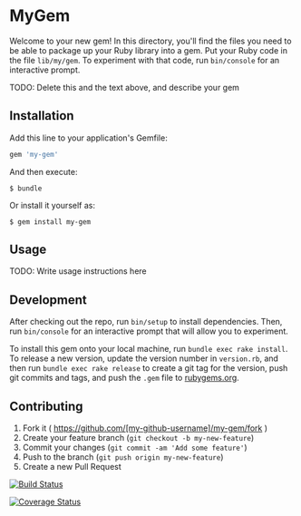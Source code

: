 # MyGem

Welcome to your new gem! In this directory, you'll find the files you need to be able to package up your Ruby library into a gem. Put your Ruby code in the file `lib/my/gem`. To experiment with that code, run `bin/console` for an interactive prompt.

TODO: Delete this and the text above, and describe your gem

## Installation

Add this line to your application's Gemfile:

```ruby
gem 'my-gem'
```

And then execute:

    $ bundle

Or install it yourself as:

    $ gem install my-gem

## Usage

TODO: Write usage instructions here

## Development

After checking out the repo, run `bin/setup` to install dependencies. Then, run `bin/console` for an interactive prompt that will allow you to experiment.

To install this gem onto your local machine, run `bundle exec rake install`. To release a new version, update the version number in `version.rb`, and then run `bundle exec rake release` to create a git tag for the version, push git commits and tags, and push the `.gem` file to [rubygems.org](https://rubygems.org).

## Contributing

1. Fork it ( https://github.com/[my-github-username]/my-gem/fork )
2. Create your feature branch (`git checkout -b my-new-feature`)
3. Commit your changes (`git commit -am 'Add some feature'`)
4. Push to the branch (`git push origin my-new-feature`)
5. Create a new Pull Request

[![Build Status](https://travis-ci.org/jaglez/my-gem.svg?branch=master)](https://travis-ci.org/jaglez/my-gem)

[![Coverage Status](https://coveralls.io/repos/jaglez/my-gem/badge.svg?branch=master&service=github)](https://coveralls.io/github/jaglez/my-gem?branch=master)
